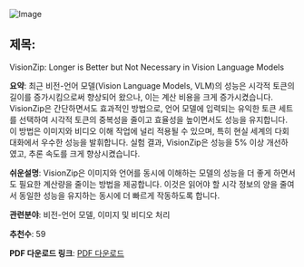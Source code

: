 ![Image](https://cdn-thumbnails.huggingface.co/social-thumbnails/papers/2412.04467.png)
## 제목: 
VisionZip: Longer is Better but Not Necessary in Vision Language Models

**요약**: 최근 비전-언어 모델(Vision Language Models, VLM)의 성능은 시각적 토큰의 길이를 증가시킴으로써 향상되어 왔으나, 이는 계산 비용을 크게 증가시켰습니다. VisionZip은 간단하면서도 효과적인 방법으로, 언어 모델에 입력되는 유익한 토큰 세트를 선택하여 시각적 토큰의 중복성을 줄이고 효율성을 높이면서도 성능을 유지합니다. 이 방법은 이미지와 비디오 이해 작업에 널리 적용될 수 있으며, 특히 현실 세계의 다회 대화에서 우수한 성능을 발휘합니다. 실험 결과, VisionZip은 성능을 5% 이상 개선하였고, 추론 속도를 크게 향상시켰습니다.

**쉬운설명**: VisionZip은 이미지와 언어를 동시에 이해하는 모델의 성능을 더 좋게 하면서도 필요한 계산량을 줄이는 방법을 제공합니다. 이것은 읽어야 할 시각 정보의 양을 줄여서 동일한 성능을 유지하는 동시에 더 빠르게 작동하도록 합니다.

**관련분야**: 비전-언어 모델, 이미지 및 비디오 처리

**추천수**: 59

**PDF 다운로드 링크**: [PDF 다운로드](https://arxiv.org/pdf/2412.04467)
